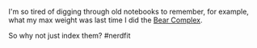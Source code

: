 I'm so tired of digging through old notebooks to remember, for example,
what my max weight was last time I did the [Bear Complex](https://www.youtube.com/watch?v=0WOP9J7QPwI).

So why not just index them? #nerdfit
